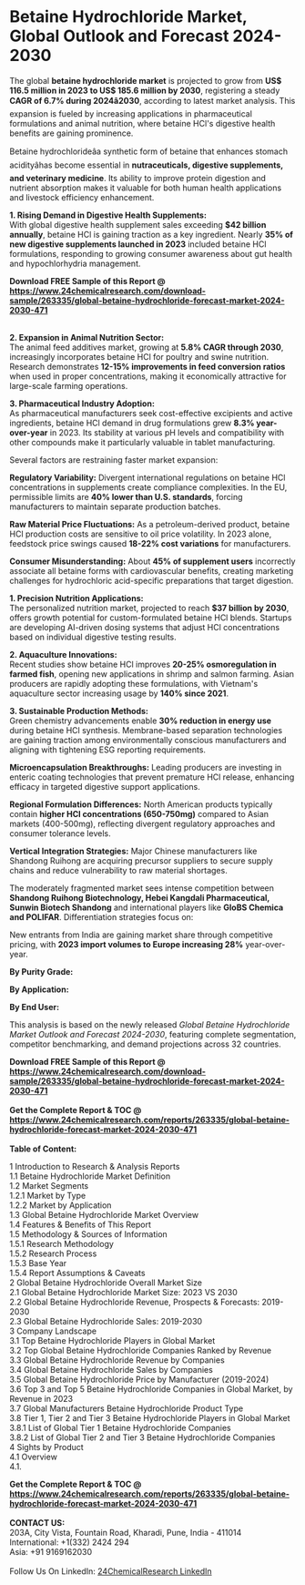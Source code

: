 <h1>Betaine Hydrochloride Market, Global Outlook and Forecast 2024-2030</h1><p>The global <strong>betaine hydrochloride market</strong> is projected to grow from <strong>US$ 116.5 million in 2023 to US$ 185.6 million by 2030</strong>, registering a steady <strong>CAGR of 6.7% during 2024â2030</strong>, according to latest market analysis. This expansion is fueled by increasing applications in pharmaceutical formulations and animal nutrition, where betaine HCl's digestive health benefits are gaining prominence.</p><p>Betaine hydrochlorideâa synthetic form of betaine that enhances stomach acidityâhas become essential in <strong>nutraceuticals, digestive supplements, and veterinary medicine</strong>. Its ability to improve protein digestion and nutrient absorption makes it valuable for both human health applications and livestock efficiency enhancement.</p><p><strong>1. Rising Demand in Digestive Health Supplements:</strong><br>
With global digestive health supplement sales exceeding <strong>$42 billion annually</strong>, betaine HCl is gaining traction as a key ingredient. Nearly <strong>35% of new digestive supplements launched in 2023</strong> included betaine HCl formulations, responding to growing consumer awareness about gut health and hypochlorhydria management.</p><div><b>Download FREE Sample of this Report @ 
            <a href="https://www.24chemicalresearch.com/download-sample/263335/global-betaine-hydrochloride-forecast-market-2024-2030-471">
            https://www.24chemicalresearch.com/download-sample/263335/global-betaine-hydrochloride-forecast-market-2024-2030-471</a></b></div><br><p><strong>2. Expansion in Animal Nutrition Sector:</strong><br>
The animal feed additives market, growing at <strong>5.8% CAGR through 2030</strong>, increasingly incorporates betaine HCl for poultry and swine nutrition. Research demonstrates <strong>12-15% improvements in feed conversion ratios</strong> when used in proper concentrations, making it economically attractive for large-scale farming operations.</p><p><strong>3. Pharmaceutical Industry Adoption:</strong><br>
As pharmaceutical manufacturers seek cost-effective excipients and active ingredients, betaine HCl demand in drug formulations grew <strong>8.3% year-over-year</strong> in 2023. Its stability at various pH levels and compatibility with other compounds make it particularly valuable in tablet manufacturing.</p><p>Several factors are restraining faster market expansion:</p><p><strong>Regulatory Variability:</strong> Divergent international regulations on betaine HCl concentrations in supplements create compliance complexities. In the EU, permissible limits are <strong>40% lower than U.S. standards</strong>, forcing manufacturers to maintain separate production batches.</p><p><strong>Raw Material Price Fluctuations:</strong> As a petroleum-derived product, betaine HCl production costs are sensitive to oil price volatility. In 2023 alone, feedstock price swings caused <strong>18-22% cost variations</strong> for manufacturers.</p><p><strong>Consumer Misunderstanding:</strong> About <strong>45% of supplement users</strong> incorrectly associate all betaine forms with cardiovascular benefits, creating marketing challenges for hydrochloric acid-specific preparations that target digestion.</p><p><strong>1. Precision Nutrition Applications:</strong><br>
The personalized nutrition market, projected to reach <strong>$37 billion by 2030</strong>, offers growth potential for custom-formulated betaine HCl blends. Startups are developing AI-driven dosing systems that adjust HCl concentrations based on individual digestive testing results.</p><p><strong>2. Aquaculture Innovations:</strong><br>
Recent studies show betaine HCl improves <strong>20-25% osmoregulation in farmed fish</strong>, opening new applications in shrimp and salmon farming. Asian producers are rapidly adopting these formulations, with Vietnam's aquaculture sector increasing usage by <strong>140% since 2021</strong>.</p><p><strong>3. Sustainable Production Methods:</strong><br>
Green chemistry advancements enable <strong>30% reduction in energy use</strong> during betaine HCl synthesis. Membrane-based separation technologies are gaining traction among environmentally conscious manufacturers and aligning with tightening ESG reporting requirements.</p><p><strong>Microencapsulation Breakthroughs:</strong> Leading producers are investing in enteric coating technologies that prevent premature HCl release, enhancing efficacy in targeted digestive support applications.</p><p><strong>Regional Formulation Differences:</strong> North American products typically contain <strong>higher HCl concentrations (650-750mg)</strong> compared to Asian markets (400-500mg), reflecting divergent regulatory approaches and consumer tolerance levels.</p><p><strong>Vertical Integration Strategies:</strong> Major Chinese manufacturers like Shandong Ruihong are acquiring precursor suppliers to secure supply chains and reduce vulnerability to raw material shortages.</p><p>The moderately fragmented market sees intense competition between <strong>Shandong Ruihong Biotechnology, Hebei Kangdali Pharmaceutical, Sunwin Biotech Shandong</strong> and international players like <strong>GloBS Chemica and POLIFAR</strong>. Differentiation strategies focus on:</p><p>New entrants from India are gaining market share through competitive pricing, with <strong>2023 import volumes to Europe increasing 28%</strong> year-over-year.</p><p><strong>By Purity Grade:</strong></p><p><strong>By Application:</strong></p><p><strong>By End User:</strong></p><p>This analysis is based on the newly released <em>Global Betaine Hydrochloride Market Outlook and Forecast 2024-2030</em>, featuring complete segmentation, competitor benchmarking, and demand projections across 32 countries.</p><div><b>Download FREE Sample of this Report @ 
            <a href="https://www.24chemicalresearch.com/download-sample/263335/global-betaine-hydrochloride-forecast-market-2024-2030-471">
            https://www.24chemicalresearch.com/download-sample/263335/global-betaine-hydrochloride-forecast-market-2024-2030-471</a></b></div><br><div><b>Get the Complete Report & TOC @ 
            <a href="https://www.24chemicalresearch.com/reports/263335/global-betaine-hydrochloride-forecast-market-2024-2030-471">
            https://www.24chemicalresearch.com/reports/263335/global-betaine-hydrochloride-forecast-market-2024-2030-471</a></b></div><br>
            <b>Table of Content:</b><p>1 Introduction to Research & Analysis Reports<br />
    1.1 Betaine Hydrochloride Market Definition<br />
    1.2 Market Segments<br />
        1.2.1 Market by Type<br />
        1.2.2 Market by Application<br />
    1.3 Global Betaine Hydrochloride Market Overview<br />
    1.4 Features & Benefits of This Report<br />
    1.5 Methodology & Sources of Information<br />
        1.5.1 Research Methodology<br />
        1.5.2 Research Process<br />
        1.5.3 Base Year<br />
        1.5.4 Report Assumptions & Caveats<br />
2 Global Betaine Hydrochloride Overall Market Size<br />
    2.1 Global Betaine Hydrochloride Market Size: 2023 VS 2030<br />
    2.2 Global Betaine Hydrochloride Revenue, Prospects & Forecasts: 2019-2030<br />
    2.3 Global Betaine Hydrochloride Sales: 2019-2030<br />
3 Company Landscape<br />
    3.1 Top Betaine Hydrochloride Players in Global Market<br />
    3.2 Top Global Betaine Hydrochloride Companies Ranked by Revenue<br />
    3.3 Global Betaine Hydrochloride Revenue by Companies<br />
    3.4 Global Betaine Hydrochloride Sales by Companies<br />
    3.5 Global Betaine Hydrochloride Price by Manufacturer (2019-2024)<br />
    3.6 Top 3 and Top 5 Betaine Hydrochloride Companies in Global Market, by Revenue in 2023<br />
    3.7 Global Manufacturers Betaine Hydrochloride Product Type<br />
    3.8 Tier 1, Tier 2 and Tier 3 Betaine Hydrochloride Players in Global Market<br />
        3.8.1 List of Global Tier 1 Betaine Hydrochloride Companies<br />
        3.8.2 List of Global Tier 2 and Tier 3 Betaine Hydrochloride Companies<br />
4 Sights by Product<br />
    4.1 Overview<br />
        4.1.</p><div><b>Get the Complete Report & TOC @ 
            <a href="https://www.24chemicalresearch.com/reports/263335/global-betaine-hydrochloride-forecast-market-2024-2030-471">
            https://www.24chemicalresearch.com/reports/263335/global-betaine-hydrochloride-forecast-market-2024-2030-471</a></b></div><br><b>CONTACT US:</b><br>
            203A, City Vista, Fountain Road, Kharadi, Pune, India - 411014<br>
            International: +1(332) 2424 294<br>
            Asia: +91 9169162030 <br><br>
            Follow Us On LinkedIn: <a href="https://www.linkedin.com/company/24chemicalresearch/">24ChemicalResearch LinkedIn</a>